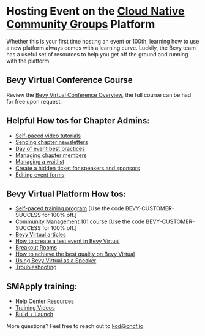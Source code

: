 # Hosting Event on the [Cloud Native Community Groups](https://community.cncf.io/) Platform

Whether this is your first time hosting an event or 100th, learning how to use a new platform always comes with a learning curve. Luckily, the Bevy team has a useful set of resources to help you get off the ground and running with the platform.

## Bevy Virtual Conference Course
Review the [Bevy Virtual Conference Overview](https://training.cmxhub.com/p/how-to-run-a-virtual-conference), the full course can be had for free upon request.

## Helpful How tos for Chapter Admins:
* [Self-paced video tutorials](https://help.bevylabs.com/category/524-chapter-organizer-videos)
* [Sending chapter newsletters](https://help.bevylabs.com/article/358-sending-chapter-newsletters)
* [Day of event best practices](https://help.bevylabs.com/article/392-day-of-event-best-practices)
* [Managing chapter members](https://help.bevylabs.com/article/389-managaing-chapter-members)
* [Managing a waitlist](https://help.bevylabs.com/article/268-managing-a-waitlist)
* [Create a hidden ticket for speakers and sponsors](https://help.bevylabs.com/article/281-create-a-hidden-ticket)
* [Editing event forms](https://help.bevylabs.com/article/386-editing-event-forms)

## Bevy Virtual Platform How tos:
* [Self-paced training program](https://bevy.com/academy) [Use the code BEVY-CUSTOMER-SUCCESS for 100% off.]
* [Community Management 101 course](https://training.cmxhub.com/p/bevy-community-management-101) [Use the code BEVY-CUSTOMER-SUCCESS for 100% off.]
* [Bevy Virtual articles](https://help.bevylabs.com/category/456-bevy-virtual)
* [How to create a test event in Bevy Virtual](https://help.bevylabs.com/article/496-test-event-in-bevy-virtual)
* [Breakout Rooms](https://help.bevylabs.com/article/495-breakout-rooms)
* [How to achieve the best quality on Bevy Virtual](https://help.bevylabs.com/article/510-how-to-achieve-the-best-quality-on-bevy-virtual)
* [Using Bevy Virtual as a Speaker](https://help.bevylabs.com/article/493-speaker-permissions-in-bevy-virtual)
* [Troubleshooting](https://help.bevylabs.com/article/499-troubleshooting)

## SMApply training:
* [Help Center Resources](https://help.smapply.io/hc/en-us)
* [Training Videos](https://help.smapply.io/hc/en-us/categories/115000187973-Implementation-Training-Videos)
* [Build + Launch](https://help.smapply.io/hc/en-us/sections/115000405794-Build-Videos)

More questions? Feel free to reach out to kcd@cncf.io
